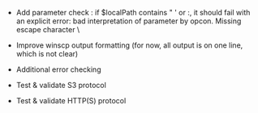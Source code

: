 - Add parameter check : if $localPath contains " ' or :, it should fail with an explicit error: bad interpretation of parameter by opcon. Missing escape character \
- Improve winscp output formatting (for now, all output is on one line, which is not clear)
- Additional error checking

- Test & validate S3 protocol
- Test & validate HTTP(S) protocol